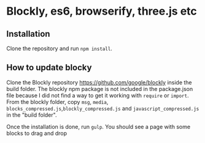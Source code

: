 # Blockly, es6, browserify, three.js etc

## Installation
Clone the repository and run `npm install`.

## How to update blocky
Clone the Blockly repository https://github.com/google/blockly inside the build folder. The blockly npm package is not included in the package.json file because I did not find a way to get it working with `require` or `import`.
From the blockly folder, copy `msg`, `media`, `blocks_compressed.js`,`blockly_compressed.js` and `javascript_compressed.js` in the "build folder".

Once the installation is done, run `gulp`. You should see a page with some blocks to drag and drop
